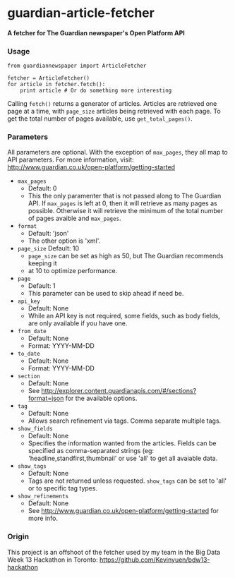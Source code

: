 # guardian-article-fetcher

#### A fetcher for The Guardian newspaper's Open Platform API

### Usage

    from guardiannewspaper import ArticleFetcher
    
    fetcher = ArticleFetcher()
    for article in fetcher.fetch():
        print article # Or do something more interesting
        
Calling `fetch()` returns a generator of articles. Articles are retrieved one 
page at a time, with `page_size` articles being retrieved with each page. To
get the total number of pages available, use `get_total_pages()`.

### Parameters

All parameters are optional. With the exception of `max_pages`, they all map to
API parameters. For more information, visit:
http://www.guardian.co.uk/open-platform/getting-started

* `max_pages`
  * Default: 0
  * This the only paramenter that is not passed along to The Guardian API. If 
  `max_pages` is left at 0, then it will retrieve as many pages as possible. 
  Otherwise it will retrieve the minimum of the total number of pages avaible 
  and `max_pages`.
* `format`
  * Default: 'json'
  * The other option is 'xml'.
* `page_size`
  Default: 10
  * `page_size` can be set as high as 50, but The Guardian recommends keeping it 
  * at 10 to optimize performance.
* `page`
  * Default: 1
  * This parameter can be used to skip ahead if need be.
* `api_key`
  * Default: None
  * While an API key is not required, some fields, such as body fields, are only 
  available if you have one.
* `from_date`
  * Default: None
  * Format: YYYY-MM-DD
* `to_date`
  * Default: None
  * Format: YYYY-MM-DD
* `section`
  * Default: None
  * See http://explorer.content.guardianapis.com/#/sections?format=json for the
  available options.
* `tag`
  * Default: None
  * Allows search refinement via tags. Comma separate multiple tags.
* `show_fields`
  * Default: None
  * Specifies the information wanted from the articles. Fields can be specified 
  as comma-separated strings (eg: 'headline,standfirst,thumbnail' or use 'all' 
  to get all avaiable data.
* `show_tags`
  * Default: None
  * Tags are not returned unless requested. `show_tags` can be set to 'all' or to
  specific tag types.
* `show_refinements`
  * Default: None
  * See http://www.guardian.co.uk/open-platform/getting-started for more info.

### Origin

This project is an offshoot of the fetcher used by my team in the Big Data Week 
13 Hackathon in Toronto: https://github.com/Kevinyuen/bdw13-hackathon 
